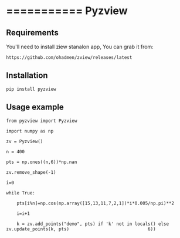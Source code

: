 ===========
Pyzview
===========

Requirements
------------

You'll need to install ziew stanalon app, You can grab it from:


``https://github.com/ohadmen/zview/releases/latest``

Installation
------------
    pip install pyzview


Usage example
-------------
    from pyzview import Pyzview

    import numpy as np
    
    zv = Pyzview()

    n = 400

    pts = np.ones((n,6))*np.nan

    zv.remove_shape(-1)

    i=0

    while True:

        pts[i%n]=np.cos(np.array([15,13,11,7,2,1])*i*0.005/np.pi)**2

        i=i+1
        
        k = zv.add_points("demo", pts) if 'k' not in locals() else zv.update_points(k, pts)                              6))
